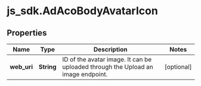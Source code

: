# js_sdk.AdAcoBodyAvatarIcon

## Properties
Name | Type | Description | Notes
------------ | ------------- | ------------- | -------------
**web_uri** | **String** | ID of the avatar image. It can be uploaded through the Upload an image endpoint. | [optional] 
